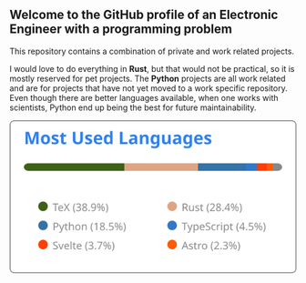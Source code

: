 ## Welcome to the GitHub profile of an Electronic Engineer with a programming problem

This repository contains a combination of private and work related projects. 

I would love to do everything in **Rust**, but that would not be practical, so it is mostly reserved for pet projects.
The **Python** projects are all work related and are for projects that have not yet moved to a work specific repository. Even though there are better languages available, when one works with scientists, Python end up being the best for future maintainability.

<p align="center">
    <img src="images/lang.svg" alt="Most used languages">
</p>
